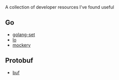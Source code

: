 A collection of developer resources I've found useful

## Go
* [golang-set](https://github.com/deckarep/golang-set)
* [lo](https://github.com/samber/lo)
* [mockery](https://github.com/vektra/mockery)

## Protobuf
* [buf](https://github.com/bufbuild)
